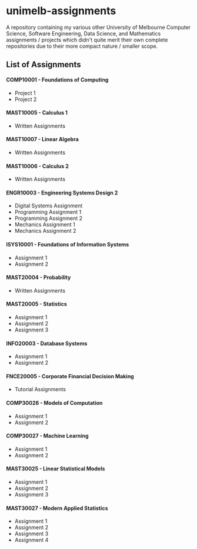 # unimelb-assignments

A repository containing my various other University of Melbourne Computer Science, Software Engineering, Data Science, and Mathematics assignments / projects which didn't quite merit their own complete repositories due to their more compact nature / smaller scope.

## List of Assignments

#### COMP10001 - Foundations of Computing
- Project 1
- Project 2

#### MAST10005 - Calculus 1
- Written Assignments

#### MAST10007 - Linear Algebra
- Written Assignments

#### MAST10006 - Calculus 2
- Written Assignments

#### ENGR10003 - Engineering Systems Design 2
- Digital Systems Assignment
- Programming Assignment 1
- Programming Assignment 2
- Mechanics Assignment 1
- Mechanics Assignment 2

#### ISYS10001 - Foundations of Information Systems
- Assignment 1
- Assignment 2

#### MAST20004 - Probability
- Written Assignments

#### MAST20005 - Statistics 
- Assignment 1
- Assignment 2
- Assignment 3
  
####  INFO20003 - Database Systems
- Assignment 1
- Assignment 2

#### FNCE20005 - Corporate Financial Decision Making
- Tutorial Assignments

#### COMP30026 - Models of Computation
- Assignment 1
- Assignment 2

#### COMP30027 - Machine Learning
- Assignment 1
- Assignment 2

#### MAST30025 - Linear Statistical Models
- Assignment 1
- Assignment 2
- Assignment 3

#### MAST30027 - Modern Applied Statistics
- Assignment 1
- Assignment 2
- Assignment 3
- Assignment 4
